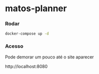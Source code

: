 # matos-planner

### Rodar

```bash
docker-compose up -d
```

### Acesso

Pode demorar um pouco até o site aparecer

http://localhost:8080
